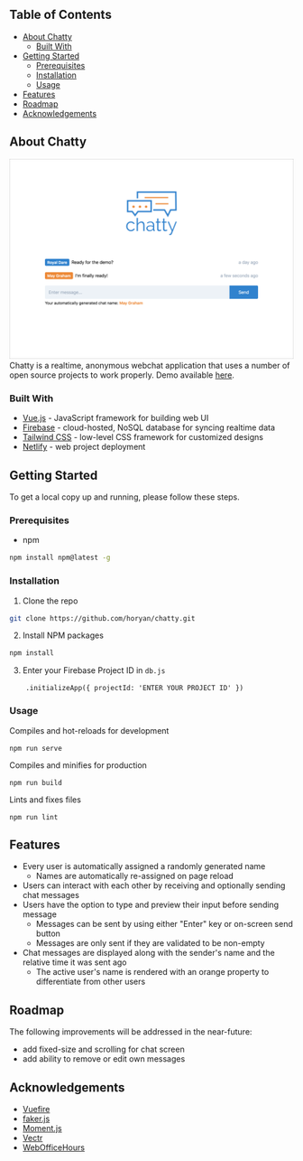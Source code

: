 ## Table of Contents
* [About Chatty](#about-chatty)
  * [Built With](#built-with)
* [Getting Started](#getting-started)
  * [Prerequisites](#prerequisites)
  * [Installation](#installation)
  * [Usage](#usage)
* [Features](#features)
* [Roadmap](#roadmap)
* [Acknowledgements](#acknowledgements)

## About Chatty
[![Chatty screenshot](/images/screenshot.png)](https://chattty.netlify.com)
Chatty is a realtime, anonymous webchat application that uses a number of open source projects to work properly. Demo available [here](https://chattty.netlify.com).

### Built With
* [Vue.js](https://vuejs.org/) - JavaScript framework for building web UI
* [Firebase](https://firebase.google.com) - cloud-hosted, NoSQL database for syncing realtime data
* [Tailwind CSS](https://tailwindcss.com) - low-level CSS framework for customized designs
* [Netlify](https://www.netlify.com/) - web project deployment

## Getting Started
To get a local copy up and running, please follow these steps.

### Prerequisites
* npm
```sh
npm install npm@latest -g
```

### Installation
1. Clone the repo
```sh
git clone https://github.com/horyan/chatty.git
```
2. Install NPM packages
```sh
npm install
```
3. Enter your Firebase Project ID in `db.js`
```JS
    .initializeApp({ projectId: 'ENTER YOUR PROJECT ID' })
```

### Usage
Compiles and hot-reloads for development
```
npm run serve
```

Compiles and minifies for production
```
npm run build
```

Lints and fixes files
```
npm run lint
```

## Features
* Every user is automatically assigned a randomly generated name
	* Names are automatically re-assigned on page reload
* Users can interact with each other by receiving and optionally sending chat messages
* Users have the option to type and preview their input before sending message
	* Messages can be sent by using either "Enter" key or on-screen send button
	* Messages are only sent if they are validated to be non-empty
* Chat messages are displayed along with the sender's name and the relative time it was sent ago
	* The active user's name is rendered with an orange property to differentiate from other users

## Roadmap
The following improvements will be addressed in the near-future:
* add fixed-size and scrolling for chat screen
* add ability to remove or edit own messages

## Acknowledgements
* [Vuefire](https://github.com/vuejs/vuefire)
* [faker.js](https://github.com/marak/Faker.js/)
* [Moment.js](https://github.com/moment/moment/)
* [Vectr](https://vectr.com/)
* [WebOfficeHours](https://www.webofficehours.com/)